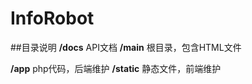 ﻿# InfoRobot

##目录说明
**/docs**   API文档
**/main**   根目录，包含HTML文件

**/app**    php代码，后端维护
**/static**    静态文件，前端维护
